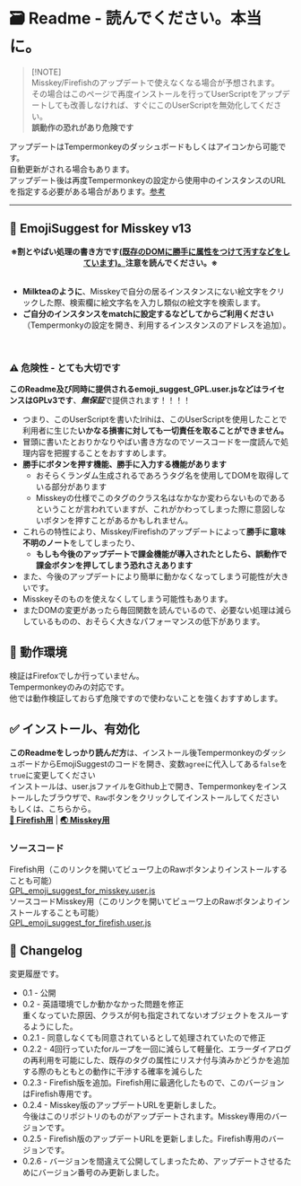 
# 🗃️ Readme - 読んでください。本当に。

> [!NOTE] <br>
> Misskey/Firefishのアップデートで使えなくなる場合が予想されます。  
> その場合はこのページで再度インストールを行ってUserScriptをアップデートしても改善しなければ、すぐにこのUserScriptを無効化してください。  
> **誤動作の恐れがあり危険です**
  
アップデートはTempermonkeyのダッシュボードもしくはアイコンから可能です。  
自動更新がされる場合もあります。  
アップデート後は再度Tempermonkeyの設定から使用中のインスタンスのURLを指定する必要がある場合があります。[参考](https://misskey.io/notes/9blrxs48sz)

-----
## 🌟 EmojiSuggest for Misskey v13  
<div align="center"><strong>※割とやばい処理の書き方です<u>(既存のDOMに勝手に属性をつけて汚すなどをしています)。</u>注意を読んでください。※</strong></div><br>

- **Milkteaのように**、Misskeyで自分の居るインスタンスにない絵文字をクリックした際、検索欄に絵文字名を入力し類似の絵文字を検索します。  
- __ご自分のインスタンスをmatchに設定するなどしてからご利用ください__（Tempermonkyの設定を開き、利用するインスタンスのアドレスを追加）。

<br />

### ⚠️ 危険性 - とても大切です
**このReadme及び同時に提供されるemoji_suggest_GPL.user.jsなどはライセンスはGPLv3です**、***無保証***で提供されます！！！！  
 - つまり、このUserScriptを書いたIrihiは、このUserScriptを使用したことで利用者に生じた**いかなる損害に対しても一切責任を取ることができません。**  
 - 冒頭に書いたとおりかなりやばい書き方なのでソースコードを一度読んで処理内容を把握することをおすすめします。  
 - **勝手にボタンを押す機能、勝手に入力する機能があります**
   - おそらくランダム生成されるであろうタグ名を使用してDOMを取得している部分があります
   - Misskeyの仕様でこのタグのクラス名はなかなか変わらないものであるということが言われていますが、これがかわってしまった際に意図しないボタンを押すことがあるかもしれません。
 - これらの特性により、Misskey/Firefishのアップデートによって**勝手に意味不明のノート**をしてしまったり、
   - <strong>もしも今後のアップデートで課金機能が導入されたとしたら、誤動作で課金ボタンを押してしまう恐れさえあります</strong>
 - また、今後のアップデートにより簡単に動かなくなってしまう可能性が大きいです。
 - Misskeyそのものを使えなくしてしまう可能性もあります。
 - またDOMの変更があったら毎回関数を読んでいるので、必要ない処理は減らしているものの、おそらく大きなパフォーマンスの低下があります。

## 🚀 動作環境
検証はFirefoxでしか行っていません。\
Tempermonkeyのみの対応です。\
他では動作検証しておらず危険ですので使わないことを強くおすすめします。

## ✅ インストール、有効化
**このReadmeをしっかり読んだ方**は、インストール後TempermonkeyのダッシュボードからEmojiSuggestのコードを開き、変数`agree`に代入してある`false`を`true`に変更してください  
インストールは、user.jsファイルをGithub上で開き、Tempermonkeyをインストールしたブラウザで、`Raw`ボタンをクリックしてインストールしてください  
もしくは、こちらから。\
**[🐠 Firefish用](https://github.com/irhdevel/EmojiSuggest/raw/main/GPL_emoji_suggest_for_firefish.user.js)** | 
**[🌏 Misskey用](https://github.com/irhdevel/EmojiSuggest/raw/main/GPL_emoji_suggest_for_misskey.user.js)**
### ソースコード
Firefish用（このリンクを開いてビューワ上のRawボタンよりインストールすることも可能）\
[GPL_emoji_suggest_for_misskey.user.js](https://github.com/irhdevel/EmojiSuggest/blob/main/GPL_emoji_suggest_for_misskey.user.js)\
ソースコードMisskey用（このリンクを開いてビューワ上のRawボタンよりインストールすることも可能）\
[GPL_emoji_suggest_for_firefish.user.js](https://github.com/irhdevel/EmojiSuggest/blob/main/GPL_emoji_suggest_for_firefish.user.js)
## 📜 Changelog
変更履歴です。
 - 0.1 - 公開
 - 0.2 - 英語環境でしか動かなかった問題を修正  
 重くなっていた原因、クラスが何も指定されてないオブジェクトをスルーするようにした。
 - 0.2.1 - 同意しなくても同意されているとして処理されていたので修正
 - 0.2.2 - 4回行っていたforループを一回に減らして軽量化、エラーダイアログの再利用を可能にした、既存のタグの属性にリスナ付与済みかどうかを追加する際のもともとの動作に干渉する確率を減らした
 - 0.2.3 - Firefish版を追加。Firefish用に最適化したもので、このバージョンはFirefish専用です。
 - 0.2.4 - Misskey版のアップデートURLを更新しました。\
今後はこのリポジトリのものがアップデートされます。Misskey専用のバージョンです。
 - 0.2.5 - Firefish版のアップデートURLを更新しました。Firefish専用のバージョンです。
 - 0.2.6 - バージョンを間違えて公開してしまったため、アップデートさせるためにバージョン番号のみ更新しました。
